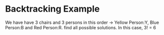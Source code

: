 # Backtracking Example

We have have 3 chairs and 3 persons in this order -> Yellow Person:Y, Blue Person:B and Red Person:R.
find all possible solutions. In this case, 3! = 6